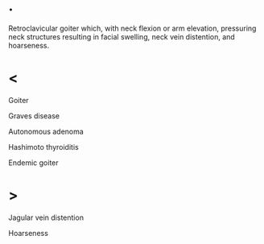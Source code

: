 # .

Retroclavicular goiter which, with neck flexion or arm elevation, pressuring neck structures resulting in facial swelling, neck vein distention, and hoarseness.

# <

Goiter

Graves disease

Autonomous adenoma

Hashimoto thyroiditis

Endemic goiter

# >

Jagular vein distention

Hoarseness
